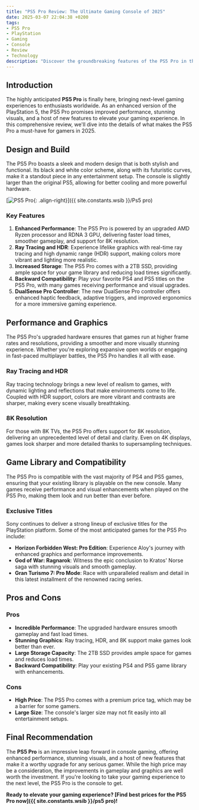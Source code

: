 ```yaml
---
title: "PS5 Pro Review: The Ultimate Gaming Console of 2025"
date: 2025-03-07 22:04:38 +0200
tags:
- PS5 Pro
- PlayStation
- Gaming
- Console
- Review
- Technology
description: "Discover the groundbreaking features of the PS5 Pro in this comprehensive review. From enhanced performance to stunning graphics, find out why the PS5 Pro is the ultimate gaming console of 2025."
---
```


## Introduction

The highly anticipated **PS5 Pro** is finally here, bringing next-level gaming experiences to enthusiasts worldwide. As an enhanced version of the PlayStation 5, the PS5 Pro promises improved performance, stunning visuals, and a host of new features to elevate your gaming experience. In this comprehensive review, we'll dive into the details of what makes the PS5 Pro a must-have for gamers in 2025.

## Design and Build

The PS5 Pro boasts a sleek and modern design that is both stylish and functional. Its black and white color scheme, along with its futuristic curves, make it a standout piece in any entertainment setup. The console is slightly larger than the original PS5, allowing for better cooling and more powerful hardware.

[![PS5 Pro](https://imgur.com/unan4KZ.jpg){: .align-right}]({{ site.constants.wsib }}/Ps5 pro)

### Key Features

1. **Enhanced Performance**: The PS5 Pro is powered by an upgraded AMD Ryzen processor and RDNA 3 GPU, delivering faster load times, smoother gameplay, and support for 8K resolution.
2. **Ray Tracing and HDR**: Experience lifelike graphics with real-time ray tracing and high dynamic range (HDR) support, making colors more vibrant and lighting more realistic.
3. **Increased Storage**: The PS5 Pro comes with a 2TB SSD, providing ample space for your game library and reducing load times significantly.
4. **Backward Compatibility**: Play your favorite PS4 and PS5 titles on the PS5 Pro, with many games receiving performance and visual upgrades.
5. **DualSense Pro Controller**: The new DualSense Pro controller offers enhanced haptic feedback, adaptive triggers, and improved ergonomics for a more immersive gaming experience.

## Performance and Graphics

The PS5 Pro's upgraded hardware ensures that games run at higher frame rates and resolutions, providing a smoother and more visually stunning experience. Whether you're exploring expansive open worlds or engaging in fast-paced multiplayer battles, the PS5 Pro handles it all with ease.

### Ray Tracing and HDR

Ray tracing technology brings a new level of realism to games, with dynamic lighting and reflections that make environments come to life. Coupled with HDR support, colors are more vibrant and contrasts are sharper, making every scene visually breathtaking.

### 8K Resolution

For those with 8K TVs, the PS5 Pro offers support for 8K resolution, delivering an unprecedented level of detail and clarity. Even on 4K displays, games look sharper and more detailed thanks to supersampling techniques.

## Game Library and Compatibility

The PS5 Pro is compatible with the vast majority of PS4 and PS5 games, ensuring that your existing library is playable on the new console. Many games receive performance and visual enhancements when played on the PS5 Pro, making them look and run better than ever before.

### Exclusive Titles

Sony continues to deliver a strong lineup of exclusive titles for the PlayStation platform. Some of the most anticipated games for the PS5 Pro include:

- **Horizon Forbidden West: Pro Edition**: Experience Aloy's journey with enhanced graphics and performance improvements.
- **God of War: Ragnarok**: Witness the epic conclusion to Kratos' Norse saga with stunning visuals and smooth gameplay.
- **Gran Turismo 7: Pro Mode**: Race with unparalleled realism and detail in this latest installment of the renowned racing series.

## Pros and Cons

### Pros

- **Incredible Performance**: The upgraded hardware ensures smooth gameplay and fast load times.
- **Stunning Graphics**: Ray tracing, HDR, and 8K support make games look better than ever.
- **Large Storage Capacity**: The 2TB SSD provides ample space for games and reduces load times.
- **Backward Compatibility**: Play your existing PS4 and PS5 game library with enhancements.

### Cons

- **High Price**: The PS5 Pro comes with a premium price tag, which may be a barrier for some gamers.
- **Large Size**: The console's larger size may not fit easily into all entertainment setups.

## Final Recommendation

The **PS5 Pro** is an impressive leap forward in console gaming, offering enhanced performance, stunning visuals, and a host of new features that make it a worthy upgrade for any serious gamer. While the high price may be a consideration, the improvements in gameplay and graphics are well worth the investment. If you're looking to take your gaming experience to the next level, the PS5 Pro is the console to get.

**Ready to elevate your gaming experience? [Find best prices for the PS5 Pro now]({{ site.constants.wsib }}/ps5 pro)!**
